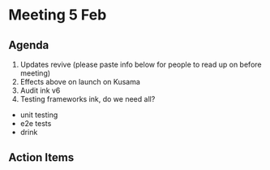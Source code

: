# Meeting 5 Feb

## Agenda
1. Updates revive (please paste info below for people to read up on before meeting)
2. Effects above on launch on Kusama
3. Audit ink v6
4. Testing frameworks ink, do we need all?
- unit testing
- e2e tests
- drink

## Action Items

